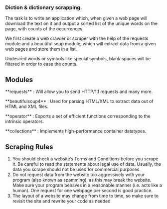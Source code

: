 ### Diction & dictionary scrapping.

The task is to write an application which, when given a web page will download the text on it and output a sorted list of the unique words on the page, with counts of the occurrences.


We first create a web crawler or scraper with the help of the requests module and a beautiful soup module, which will extract data from a given web pages and store them in a list.

Undesired words or symbols like special symbols, blank spaces will be filtered in order to ease the counts.

## Modules

<p>**requests** : Will allow you to send HTTP/1.1 requests and many more.</p>
<p>**beautifulsoup4** : Used for parsing HTML/XML to extract data out of HTML and XML files.</p>
<p>**operator** : Exports a set of efficient functions corresponding to the intrinsic operators. </p>
<p>**collections** : Implements high-performance container datatypes.</p>

## Scraping Rules
1. You should check a website’s Terms and Conditions before you scrape it. Be careful to read the statements about legal use of data. Usually, the data you scrape should not be used for commercial purposes.
2. Do not request data from the website too aggressively with your program (also known as spamming), as this may break the website. Make sure your program behaves in a reasonable manner (i.e. acts like a human). One request for one webpage per second is good practice.
3. The layout of a website may change from time to time, so make sure to revisit the site and rewrite your code as needed
